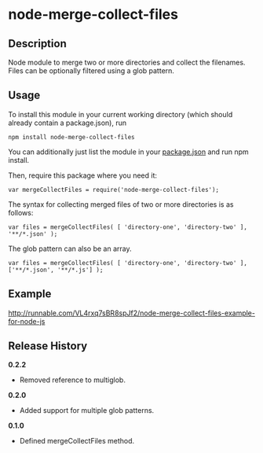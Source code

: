 # node-merge-collect-files

## Description

Node module to merge two or more directories and collect the filenames.  
Files can be optionally filtered using a glob pattern.


## Usage

To install this module in your current working directory (which should already contain a package.json), run

```
npm install node-merge-collect-files
```

You can additionally just list the module in your [package.json](https://npmjs.org/doc/json.html) and run npm install.

Then, require this package where you need it:

```
var mergeCollectFiles = require('node-merge-collect-files');
```

The syntax for collecting merged files of two or more directories is as follows:

```
var files = mergeCollectFiles( [ 'directory-one', 'directory-two' ], '**/*.json' );
```

The glob pattern can also be an array.

```
var files = mergeCollectFiles( [ 'directory-one', 'directory-two' ], ['**/*.json', '**/*.js'] );
```


## Example

http://runnable.com/VL4rxq7sBR8spJf2/node-merge-collect-files-example-for-node-js


## Release History

__0.2.2__

  * Removed reference to multiglob.

__0.2.0__

  * Added support for multiple glob patterns.

__0.1.0__

  * Defined mergeCollectFiles method.